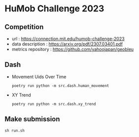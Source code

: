 # HuMob Challenge 2023

## Competition
- url : https://connection.mit.edu/humob-challenge-2023
- data description : https://arxiv.org/pdf/2307.03401.pdf
- metrics repository : https://github.com/yahoojapan/geobleu

## Dash

- Movement Uids Over Time

    ```
    poetry run python -m src.dash.human_movement
    ```
- XY Trend

    ```
    poetry run python -m src.dash.xy_trend
    ```

## Make submission

```
sh run.sh
```
